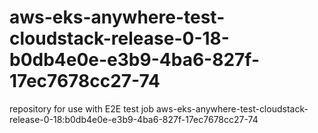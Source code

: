 # aws-eks-anywhere-test-cloudstack-release-0-18-b0db4e0e-e3b9-4ba6-827f-17ec7678cc27-74
repository for use with E2E test job aws-eks-anywhere-test-cloudstack-release-0-18:b0db4e0e-e3b9-4ba6-827f-17ec7678cc27-74
